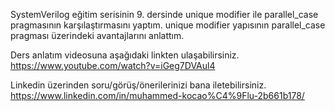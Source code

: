 SystemVerilog eğitim serisinin 9. dersinde unique modifier ile parallel_case pragmasının karşılaştırmasını yaptım. unique modifier yapısının parallel_case pragması üzerindeki avantajlarını anlattım.

Ders anlatım videosuna aşağıdaki linkten ulaşabilirsiniz.
https://www.youtube.com/watch?v=iGeg7DVAul4

Linkedin üzerinden soru/görüş/önerilerinizi bana iletebilirsiniz.
https://www.linkedin.com/in/muhammed-kocao%C4%9Flu-2b661b178/
